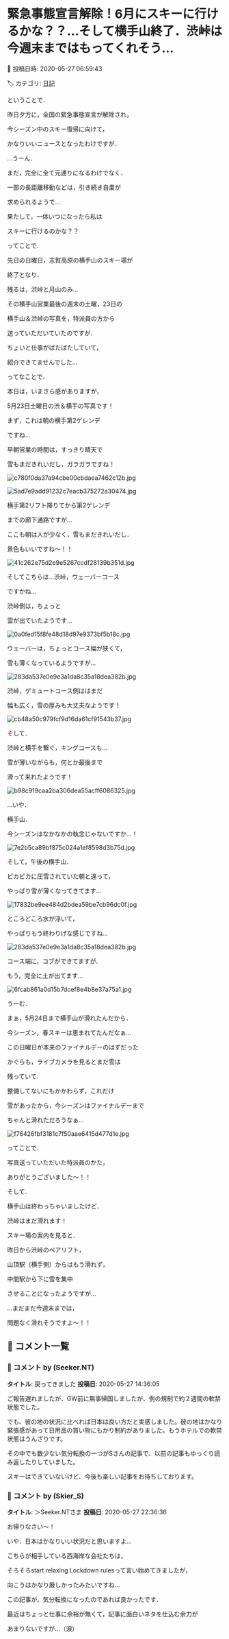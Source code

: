 # 緊急事態宣言解除！6月にスキーに行けるかな？？…そして横手山終了．渋峠は今週末まではもってくれそう…

📅 投稿日時: 2020-05-27 06:59:43

🏷️ カテゴリ: [日記](cc4b5682fb7b8b144980957a978653fb0.md)

ということで．


昨日夕方に，全国の緊急事態宣言が解除され，


今シーズン中のスキー復帰に向けて，


かなりいいニュースとなったわけですが．





…うーん．


まだ，完全に全て元通りになるわけでなく．


一部の長距離移動などは，引き続き自粛が


求められるようで…


果たして，一体いつになったら私は


スキーに行けるのかな？？





ってことで．


先日の日曜日，志賀高原の横手山のスキー場が


終了となり．


残るは，渋峠と月山のみ…





その横手山営業最後の週末の土曜，23日の


横手山＆渋峠の写真を，特派員の方から


送っていただいていたのですが．


ちょいと仕事がばたばたしていて，


紹介できてませんでした…





ってなことで．


本日は，いまさら感がありますが，


5月23日土曜日の渋＆横手の写真です！





まず，これは朝の横手第2ゲレンデ


ですね…


早朝営業の時間は，すっきり晴天で


雪もまだきれいだし，ガラガラですね！




![c780f0da37a94cbe00cbdaea7462c12b.jpg](images/c780f0da37a94cbe00cbdaea7462c12b.jpg)









![5ad7e9add91232c7eacb375272a30474.jpg](images/5ad7e9add91232c7eacb375272a30474.jpg)







横手第2リフト降りてから第2ゲレンデ


までの廊下通路ですが…


ここも朝は人が少なく，雪もまだきれいだし．


景色もいいですね～！！




![41c262e75d2e9e5267ccdf28139b351d.jpg](images/41c262e75d2e9e5267ccdf28139b351d.jpg)







そしてこちらは…渋峠，ウェーバーコース


ですかね…


渋峠側は，ちょっと


雲が出ていたようです…




![0a0fed15f8fe48d18d97e9373bf5b18c.jpg](images/0a0fed15f8fe48d18d97e9373bf5b18c.jpg)




ウェーバーは，ちょっとコース幅が狭くて，


雪も薄くなっているようですが…




![283da537e0e9e3a1da8c35a18dea382b.jpg](images/283da537e0e9e3a1da8c35a18dea382b.jpg)







渋峠，ゲミュートコース側ははまだ


幅も広く，雪の厚みも大丈夫なようです！




![cb48a50c979fcf9d16da61cf91543b37.jpg](images/cb48a50c979fcf9d16da61cf91543b37.jpg)







そして．


渋峠と横手を繋ぐ，キングコースも…


雪が薄いながらも，何とか最後まで


滑って来れたようです！




![b98c919caa2ba306dea55acff6086325.jpg](images/b98c919caa2ba306dea55acff6086325.jpg)




…いや．


横手山．


今シーズンはなかなかの執念じゃないですか…！




![7e2b5ca89bf875c024a1ef8598d3b75d.jpg](images/7e2b5ca89bf875c024a1ef8598d3b75d.jpg)







そして，午後の横手山．


ピカピカに圧雪されていた朝と違って，


やっぱり雪が薄くなってきてます…




![17832be9ee484d2bdea59be7cb96dc0f.jpg](images/17832be9ee484d2bdea59be7cb96dc0f.jpg)




ところどころ水が浮いて，


やっぱりもう終わりげな感じですね…




![283da537e0e9e3a1da8c35a18dea382b.jpg](images/283da537e0e9e3a1da8c35a18dea382b.jpg)




コース端に，コブができてますが．


もう，完全に土が出てます…




![6fcab861a0d15b7dcef8e4b8e37a75a1.jpg](images/6fcab861a0d15b7dcef8e4b8e37a75a1.jpg)




うーむ．


まぁ，5月24日まで横手山が滑れたんだから．


今シーズン，春スキーは恵まれてたんだなぁ…





この日曜日が本来のファイナルデーのはずだった


かぐらも，ライブカメラを見るとまだ雪は


残っていて．


整備してないにもかかわらず，これだけ


雪があったから，今シーズンはファイナルデーまで


ちゃんと滑れただろうなぁ…




![f76426fbf3181c7f50aae6415d477d1e.jpg](images/f76426fbf3181c7f50aae6415d477d1e.jpg)




ってことで．


写真送っていただいた特派員のかた，


ありがとうございました～！！





そして．


横手山は終わっちゃいましたけど．


渋峠はまだ滑れます！





スキー場の案内を見ると．


昨日から渋峠のペアリフト，


山頂駅（横手側）からはもう滑れず，


中間駅から下に雪を集中


させることになったようですが…





…まだまだ今週末までは，


問題なく滑れそうですよ～！！

## 💬 コメント一覧

### 💬 コメント by (Seeker.NT)
**タイトル**: 戻ってきました
**投稿日**: 2020-05-27 14:36:05

ご報告遅れましたが、GW前に無事帰国しましたが、例の規制で約２週間の軟禁状態でした。

でも、彼の地の状況に比べれば日本は良い方だと実感しました。彼の地はかなり緊張感があって日用品の買い物にもかり制約がありました。もうホテルでの軟禁状態はうんざりです。

その中でも数少ない気分転換の一つがSさんの記事で、以前の記事もゆっくり読み返したりしていました。

スキーはできていないけど、今後も楽しい記事をお待ちしております。

### 💬 コメント by (Skier_S)
**タイトル**: ＞Seeker.NTさま
**投稿日**: 2020-05-27 22:36:36

お帰りなさい～！

いや．日本はかなりいい状況だと思いますよ…

こちらが相手している西海岸な会社たちは，

そろそろstart relaxing Lockdown rulesって言い始めてきましたが，

向こうはかなり厳しかったみたいですね…



この記事が，気分転換になったのであれば良かったです．

最近はちょっと仕事に余裕が無くて，記事に面白いネタを仕込む余力が

あまりないですが…（涙）

